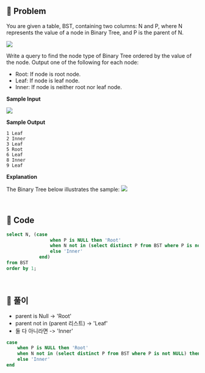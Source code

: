 ## 📌 Problem
You are given a table, BST, containing two columns: N and P, where N represents the value of a node in Binary Tree, and P is the parent of N.

![](image/2021-03-10-11-59-45.png)

Write a query to find the node type of Binary Tree ordered by the value of the node. Output one of the following for each node:

- Root: If node is root node.
- Leaf: If node is leaf node.
- Inner: If node is neither root nor leaf node.

**Sample Input**

![](image/2021-03-10-12-00-34.png)

**Sample Output**
```
1 Leaf
2 Inner
3 Leaf
5 Root
6 Leaf
8 Inner
9 Leaf
```

**Explanation**

The Binary Tree below illustrates the sample:
![](image/2021-03-10-12-01-17.png)

<br>

## 📌 Code
```sql
select N, (case
                when P is NULL then 'Root'
                when N not in (select distinct P from BST where P is not NULL) then 'Leaf'
                else 'Inner'
            end)
from BST
order by 1;
```

<br>

## 📌 풀이
- parent is Null -> 'Root'
- parent not in (parent 리스트) -> 'Leaf'
- 둘 다 아니라면 -> 'Inner'

```sql
case
    when P is NULL then 'Root'
    when N not in (select distinct P from BST where P is not NULL) then 'Leaf'
    else 'Inner'
end
```